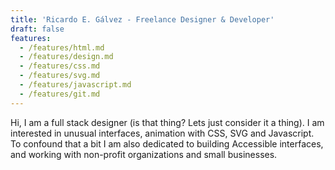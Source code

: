 ```yaml
---
title: 'Ricardo E. Gálvez - Freelance Designer & Developer'
draft: false
features:
  - /features/html.md
  - /features/design.md
  - /features/css.md
  - /features/svg.md
  - /features/javascript.md
  - /features/git.md
---
```


Hi, I am a full stack designer (is that thing? Lets just consider it a thing). I am interested in unusual interfaces, animation with CSS, SVG and Javascript. To confound that a bit I am also dedicated to building Accessible interfaces, and working with non-profit organizations and small businesses.
